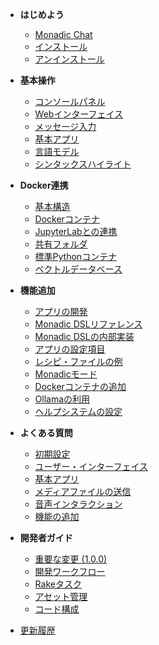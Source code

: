 - **はじめよう**

    - [Monadic Chat](/ja/README.md)
    - [インストール](/ja/getting-started/installation.md)
    - [アンインストール](/ja/getting-started/uninstallation.md)

- **基本操作**

    - [コンソールパネル](/ja/basic-usage/console-panel.md)
    - [Webインターフェイス](/ja/basic-usage/web-interface.md)
    - [メッセージ入力](/ja/basic-usage/message-input.md)
    - [基本アプリ](/ja/basic-usage/basic-apps.md)
    - [言語モデル](/ja/basic-usage/language-models.md)
    - [シンタックスハイライト](/ja/basic-usage/syntax-highlighting.md)

- **Docker連携**
    - [基本構造](/ja/docker-integration/basic-architecture.md)
    - [Dockerコンテナ](/ja/docker-integration/docker-access.md)
    - [JupyterLabとの連携](/ja/docker-integration/jupyterlab.md)
    - [共有フォルダ](/ja/docker-integration/shared-folder.md)
    - [標準Pythonコンテナ](/ja/docker-integration/python-container.md)
    - [ベクトルデータベース](/ja/docker-integration/vector-database.md)

- **機能追加**

    - [アプリの開発](/ja/advanced-topics/develop_apps.md)
    - [Monadic DSLリファレンス](/ja/advanced-topics/monadic_dsl.md)
    - [Monadic DSLの内部実装](/ja/advanced-topics/mdsl-internals.md)
    - [アプリの設定項目](/ja/advanced-topics/setting-items.md)
    - [レシピ・ファイルの例](/ja/advanced-topics/recipe-examples.md)
    - [Monadicモード](/ja/advanced-topics/monadic-mode.md)
    - [Dockerコンテナの追加](/ja/advanced-topics/adding-containers.md)
    - [Ollamaの利用](/ja/advanced-topics/ollama.md)
    - [ヘルプシステムの設定](/ja/advanced-topics/help-system.md)
    
- **よくある質問**
    - [初期設定](/ja/faq/faq-settings.md)
    - [ユーザー・インターフェイス](/ja/faq/faq-user-interface.md)
    - [基本アプリ](/ja/faq/faq-basic-apps.md)
    - [メディアファイルの送信](/ja/faq/faq-media-files.md)
    - [音声インタラクション](/ja/faq/faq-voice-interaction.md)
    - [機能の追加](/ja/faq/faq-extra-features.md)

- **開発者ガイド**

    - [重要な変更 (1.0.0)](/ja/developer/breaking-changes.md)
    - [開発ワークフロー](/ja/developer/development_workflow.md)
    - [Rakeタスク](/ja/developer/rake_tasks.md)
    - [アセット管理](/ja/developer/assets.md)
    - [コード構成](/ja/developer/code_structure.md)

- [更新履歴](/ja/changelog.md)

